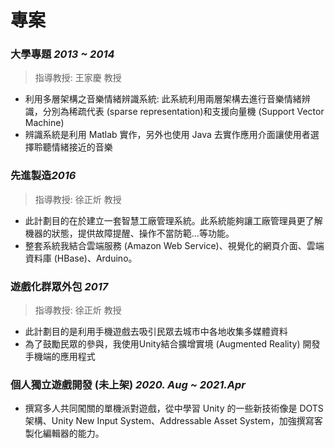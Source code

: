 # 專案

### 大學專題 *2013 ~ 2014*
> 指導教授: 王家慶 教授 
- 利用多層架構之音樂情緒辨識系統: 此系統利用兩層架構去進行音樂情緒辨識，分別為稀疏代表 (sparse representation)和支援向量機 (Support Vector Machine)
- 辨識系統是利用 Matlab 實作，另外也使用 Java 去實作應用介面讓使用者選擇聆聽情緒接近的音樂


### 先進製造*2016*
> 指導教授: 徐正炘 教授  
-  此計劃目的在於建立一套智慧工廠管理系統。此系統能夠讓工廠管理員更了解機器的狀態，提供故障提醒、操作不當防範…等功能。
-  整套系統我結合雲端服務 (Amazon Web Service)、視覺化的網頁介面、雲端資料庫 (HBase)、Arduino。

### 遊戲化群眾外包 *2017*
> 指導教授: 徐正炘 教授 
-  此計劃目的是利用手機遊戲去吸引民眾去城市中各地收集多媒體資料
-  為了鼓勵民眾的參與，我使用Unity結合擴增實境 (Augmented Reality) 開發手機端的應用程式


### 個人獨立遊戲開發 (未上架) *2020. Aug ~ 2021.Apr*
>
-  撰寫多人共同闖關的單機派對遊戲，從中學習 Unity 的一些新技術像是 DOTS 架構、Unity New Input System、Addressable Asset System，加強撰寫客製化編輯器的能力。
